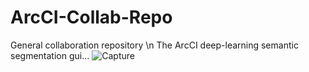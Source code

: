 # ArcCI-Collab-Repo
General collaboration repository \n
The ArcCI deep-learning semantic segmentation gui...
![Capture](https://user-images.githubusercontent.com/77133473/133866098-c01373a6-f006-4282-9f7a-d5a516b7f9f8.PNG)
